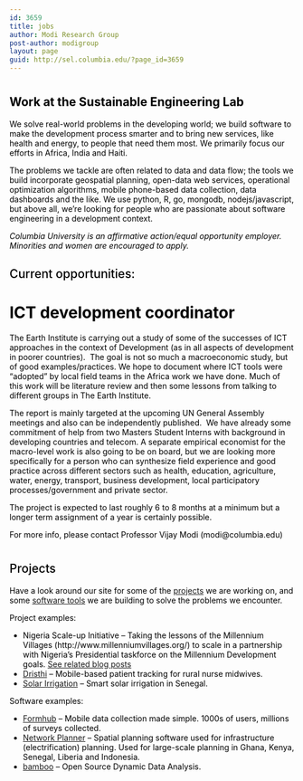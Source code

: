 ```yaml
---
id: 3659
title: jobs
author: Modi Research Group
post-author: modigroup
layout: page
guid: http://sel.columbia.edu/?page_id=3659
---
```

<h1 style="color: #000000;">
</h1>

<h2 style="color: #000000;">
  Work at the Sustainable Engineering Lab
</h2>

<p style="color: #000000;">
  We solve real-world problems in the developing world; we build software to make the development process smarter and to bring new services, like health and energy, to people that need them most. We primarily focus our efforts in Africa, India and Haiti.
</p>

<p style="color: #000000;">
  The problems we tackle are often related to data and data flow; the tools we build incorporate geospatial planning, open-data web services, operational optimization algorithms, mobile phone-based data collection, data dashboards and the like. We use python, R, go, mongodb, nodejs/javascript, but above all, we&#8217;re looking for people who are passionate about software engineering in a development context.
</p>

<p style="color: #000000;">
  <em>Columbia University is an affirmative action/equal opportunity employer. Minorities and women are encouraged to apply.</em>
</p>

<h2 style="font-weight: 500 !important; color: #000000;">
  Current opportunities:
</h2>

<h1 style="color: #000000;">
  ICT development coordinator
</h1>

<p style="color: #000000;">
  The Earth Institute is carrying out a study of some of the successes of ICT approaches in the context of Development (as in all aspects of development in poorer countries).  The goal is not so much a macroeconomic study, but of good examples/practices. We hope to document where ICT tools were &#8220;adopted&#8221; by local field teams in the Africa work we have done. Much of this work will be literature review and then some lessons from talking to different groups in The Earth Institute.
</p>

<p style="color: #000000;">
  The report is mainly targeted at the upcoming UN General Assembly meetings and also can be independently published.  We have already some commitment of help from two Masters Student Interns with background in developing countries and telecom. A separate empirical economist for the macro-level work is also going to be on board, but we are looking more specifically for a person who can synthesize field experience and good practice across different sectors such as health, education, agriculture, water, energy, transport, business development, local participatory processes/government and private sector.
</p>

<p style="color: #000000;">
  The project is expected to last roughly 6 to 8 months at a minimum but a longer term assignment of a year is certainly possible.
</p>

<p style="color: #000000;">
  For more info, please contact Professor Vijay Modi (modi@columbia.edu) 
  
  <h1 style="color: #000000;">
  </h1>
</p>

<h2 style="font-weight: 500 !important; color: #000000;">
  Projects
</h2>

<p style="color: #000000;">
  Have a look around our site for some of the <a href="http://sel.columbia.edu/projects/">projects</a> we are working on, and some <a href="http://sel.columbia.edu/products-tools/">software tools</a> we are building to solve the problems we encounter.
</p>

<p style="color: #000000;">
  Project examples:
</p>

<ul style="color: #000000;">
  <li>
    Nigeria Scale-up Initiative &#8211; Taking the lessons of the Millennium Villages (http://www.millenniumvillages.org/) to scale in a partnership with Nigeria&#8217;s Presidential taskforce on the Millennium Development goals. <a href="http://sel.columbia.edu/category/nigeria-scaleup/">See related blog posts</a>
  </li>
  <li>
    <a href="http://sel.columbia.edu/dristhi/">Dristhi</a> &#8211; Mobile-based patient tracking for rural nurse midwives.
  </li>
  <li>
    <a href="http://sel.columbia.edu/projects">Solar Irrigation</a> &#8211; Smart solar irrigation in Senegal.
  </li>
</ul>

<p style="color: #000000;">
  Software examples:
</p>

<ul style="color: #000000;">
  <li>
    <a href="http://formhub.org/">Formhub</a> &#8211; Mobile data collection made simple. 1000s of users, millions of surveys collected.
  </li>
  <li>
    <a href="http://networkplanner.modilabs.org/">Network Planner</a> &#8211; Spatial planning software used for infrastructure (electrification) planning. Used for large-scale planning in Ghana, Kenya, Senegal, Liberia and Indonesia.
  </li>
  <li>
    <a href="http://bamboo.io/">bamboo</a> &#8211; Open Source Dynamic Data Analysis.
  </li>
</ul>
